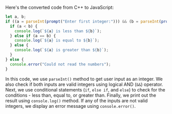 Here's the converted code from C++ to JavaScript:
```javascript
let a, b;
if ((a = parseInt(prompt("Enter first integer:"))) && (b = parseInt(prompt("Enter second integer:")))) {
  if (a < b) {
    console.log(`${a} is less than ${b}`);
  } else if (a == b) {
    console.log(`${a} is equal to ${b}`);
  } else {
    console.log(`${a} is greater than ${b}`);
  }
} else {
  console.error("Could not read the numbers");
}
```
In this code, we use `parseInt()` method to get user input as an integer. We also check if both inputs are valid integers using logical AND (`&&`) operator. 
Next, we use conditional statements (`if`, `else if`, and `else`) to check for the conditions - less than, equal to, or greater than. 
Finally, we print out the result using `console.log()` method. If any of the inputs are not valid integers, we display an error message using `console.error()`.

